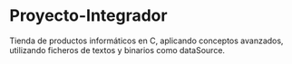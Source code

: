 # Proyecto-Integrador

Tienda de productos informáticos en C, aplicando conceptos avanzados, utilizando ficheros de textos y binarios como dataSource.
